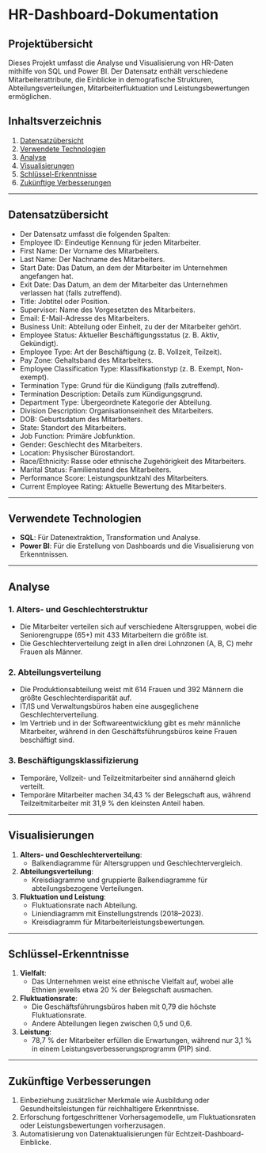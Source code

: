 # HR-Dashboard-Dokumentation

## Projektübersicht
Dieses Projekt umfasst die Analyse und Visualisierung von HR-Daten mithilfe von SQL und Power BI. Der Datensatz enthält verschiedene Mitarbeiterattribute, die Einblicke in demografische Strukturen, Abteilungsverteilungen, Mitarbeiterfluktuation und Leistungsbewertungen ermöglichen.

## Inhaltsverzeichnis
1. [Datensatzübersicht](#datensatzübersicht)
2. [Verwendete Technologien](#verwendete-technologien)
3. [Analyse](#analyse)
4. [Visualisierungen](#visualisierungen)
5. [Schlüssel-Erkenntnisse](#schlüssel-erkenntnisse)
6. [Zukünftige Verbesserungen](#zukünftige-verbesserungen)

---

## Datensatzübersicht

* Der Datensatz umfasst die folgenden Spalten:
* Employee ID: Eindeutige Kennung für jeden Mitarbeiter.
* First Name: Der Vorname des Mitarbeiters.
* Last Name: Der Nachname des Mitarbeiters.
* Start Date: Das Datum, an dem der Mitarbeiter im Unternehmen angefangen hat.
* Exit Date: Das Datum, an dem der Mitarbeiter das Unternehmen verlassen hat (falls zutreffend).
* Title: Jobtitel oder Position.
* Supervisor: Name des Vorgesetzten des Mitarbeiters.
* Email: E-Mail-Adresse des Mitarbeiters.
* Business Unit: Abteilung oder Einheit, zu der der Mitarbeiter gehört.
* Employee Status: Aktueller Beschäftigungsstatus (z. B. Aktiv, Gekündigt).
* Employee Type: Art der Beschäftigung (z. B. Vollzeit, Teilzeit).
* Pay Zone: Gehaltsband des Mitarbeiters.
* Employee Classification Type: Klassifikationstyp (z. B. Exempt, Non-exempt).
* Termination Type: Grund für die Kündigung (falls zutreffend).
* Termination Description: Details zum Kündigungsgrund.
* Department Type: Übergeordnete Kategorie der Abteilung.
* Division Description: Organisationseinheit des Mitarbeiters.
* DOB: Geburtsdatum des Mitarbeiters.
* State: Standort des Mitarbeiters.
* Job Function: Primäre Jobfunktion.
* Gender: Geschlecht des Mitarbeiters.
* Location: Physischer Bürostandort.
* Race/Ethnicity: Rasse oder ethnische Zugehörigkeit des Mitarbeiters.
* Marital Status: Familienstand des Mitarbeiters.
* Performance Score: Leistungspunktzahl des Mitarbeiters.
* Current Employee Rating: Aktuelle Bewertung des Mitarbeiters.
---

## Verwendete Technologien
- **SQL**: Für Datenextraktion, Transformation und Analyse.
- **Power BI**: Für die Erstellung von Dashboards und die Visualisierung von Erkenntnissen.

---

## Analyse
### 1. Alters- und Geschlechterstruktur
- Die Mitarbeiter verteilen sich auf verschiedene Altersgruppen, wobei die Seniorengruppe (65+) mit 433 Mitarbeitern die größte ist.
- Die Geschlechterverteilung zeigt in allen drei Lohnzonen (A, B, C) mehr Frauen als Männer.

### 2. Abteilungsverteilung
- Die Produktionsabteilung weist mit 614 Frauen und 392 Männern die größte Geschlechterdisparität auf.
- IT/IS und Verwaltungsbüros haben eine ausgeglichene Geschlechterverteilung.
- Im Vertrieb und in der Softwareentwicklung gibt es mehr männliche Mitarbeiter, während in den Geschäftsführungsbüros keine Frauen beschäftigt sind.

### 3. Beschäftigungsklassifizierung
- Temporäre, Vollzeit- und Teilzeitmitarbeiter sind annähernd gleich verteilt.
- Temporäre Mitarbeiter machen 34,43 % der Belegschaft aus, während Teilzeitmitarbeiter mit 31,9 % den kleinsten Anteil haben.

---

## Visualisierungen
1. **Alters- und Geschlechterverteilung**:
   - Balkendiagramme für Altersgruppen und Geschlechtervergleich.
2. **Abteilungsverteilung**:
   - Kreisdiagramme und gruppierte Balkendiagramme für abteilungsbezogene Verteilungen.
3. **Fluktuation und Leistung**:
   - Fluktuationsrate nach Abteilung.
   - Liniendiagramm mit Einstellungstrends (2018–2023).
   - Kreisdiagramm für Mitarbeiterleistungsbewertungen.

---

## Schlüssel-Erkenntnisse
1. **Vielfalt**:
   - Das Unternehmen weist eine ethnische Vielfalt auf, wobei alle Ethnien jeweils etwa 20 % der Belegschaft ausmachen.
2. **Fluktuationsrate**:
   - Die Geschäftsführungsbüros haben mit 0,79 die höchste Fluktuationsrate.
   - Andere Abteilungen liegen zwischen 0,5 und 0,6.
3. **Leistung**:
   - 78,7 % der Mitarbeiter erfüllen die Erwartungen, während nur 3,1 % in einem Leistungsverbesserungsprogramm (PIP) sind.

---

## Zukünftige Verbesserungen
1. Einbeziehung zusätzlicher Merkmale wie Ausbildung oder Gesundheitsleistungen für reichhaltigere Erkenntnisse.
2. Erforschung fortgeschrittener Vorhersagemodelle, um Fluktuationsraten oder Leistungsbewertungen vorherzusagen.
3. Automatisierung von Datenaktualisierungen für Echtzeit-Dashboard-Einblicke.
